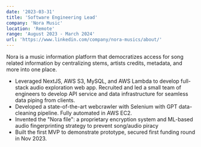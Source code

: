 ```yaml
---
date: '2023-03-31'
title: 'Software Engineering Lead'
company: 'Nora Music'
location: 'Remote'
range: 'August 2023 - March 2024'
url: 'https://www.linkedin.com/company/nora-musics/about/'
---
```


Nora is a music information platform that democratizes access for song related information by centralizing stems, artists credits, metadata, and more into one place.

- Leveraged NextJS, AWS S3, MySQL, and AWS Lambda to develop full-stack audio exploration web app. Recruited and led a small team of engineers to develop API service and data infrastructure for seamless data piping from clients.
- Developed a state-of-the-art webcrawler with Selenium with GPT data-cleaning pipeline. Fully automated in AWS EC2.
- Invented the "Nora file": a proprietary encryption system and ML-based audio fingerprinting strategy to prevent song/audio piracy
- Built the first MVP to demonstrate prototype, secured first funding round in Nov 2023.
